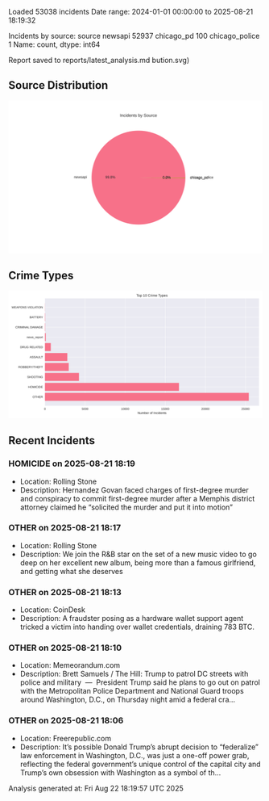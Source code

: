 
Loaded 53038 incidents
Date range: 2024-01-01 00:00:00 to 2025-08-21 18:19:32

Incidents by source:
source
newsapi           52937
chicago_pd          100
chicago_police        1
Name: count, dtype: int64

Report saved to reports/latest_analysis.md
bution.svg)

## Source Distribution
![Source Distribution](images/source_distribution.svg)

## Crime Types
![Crime Types](images/crime_types.svg)

## Recent Incidents

### HOMICIDE on 2025-08-21 18:19
- Location: Rolling Stone
- Description: Hernandez Govan faced charges of first-degree murder and conspiracy to commit first-degree murder after a Memphis district attorney claimed he “solicited the murder and put it into motion”


### OTHER on 2025-08-21 18:17
- Location: Rolling Stone
- Description: We join the R&B star on the set of a new music video to go deep on her excellent new album, being more than a famous girlfriend, and getting what she deserves


### OTHER on 2025-08-21 18:13
- Location: CoinDesk
- Description: A fraudster posing as a hardware wallet support agent tricked a victim into handing over wallet credentials, draining 783 BTC.


### OTHER on 2025-08-21 18:10
- Location: Memeorandum.com
- Description: Brett Samuels / The Hill:
Trump to patrol DC streets with police and military  —  President Trump said he plans to go out on patrol with the Metropolitan Police Department and National Guard troops around Washington, D.C., on Thursday night amid a federal cra…


### OTHER on 2025-08-21 18:06
- Location: Freerepublic.com
- Description: It’s possible Donald Trump’s abrupt decision to “federalize” law enforcement in Washington, D.C., was just a one-off power grab, reflecting the federal government’s unique control of the capital city and Trump’s own obsession with Washington as a symbol of th…

Analysis generated at: Fri Aug 22 18:19:57 UTC 2025
